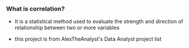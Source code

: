 ### What is correlation?

- It is a statistical method used to evaluate the strength and direction of relationship between two or more variables

- this project is from AlexTheAnalyst's Data Analyst project list
